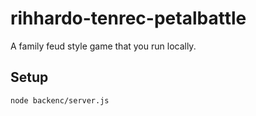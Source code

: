 # rihhardo-tenrec-petalbattle

A family feud style game that you run locally.

## Setup

```
node backenc/server.js
```